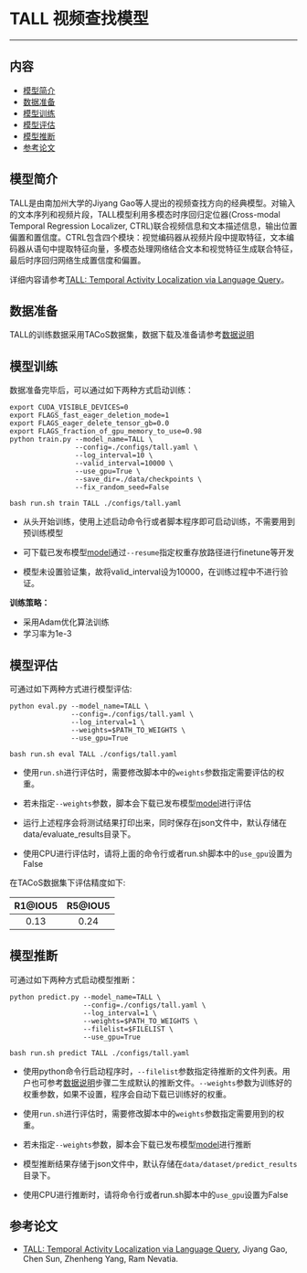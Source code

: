# TALL 视频查找模型

---
## 内容

- [模型简介](#模型简介)
- [数据准备](#数据准备)
- [模型训练](#模型训练)
- [模型评估](#模型评估)
- [模型推断](#模型推断)
- [参考论文](#参考论文)


## 模型简介

TALL是由南加州大学的Jiyang Gao等人提出的视频查找方向的经典模型。对输入的文本序列和视频片段，TALL模型利用多模态时序回归定位器(Cross-modal Temporal Regression Localizer, CTRL)联合视频信息和文本描述信息，输出位置偏置和置信度。CTRL包含四个模块：视觉编码器从视频片段中提取特征，文本编码器从语句中提取特征向量，多模态处理网络结合文本和视觉特征生成联合特征，最后时序回归网络生成置信度和偏置。

详细内容请参考[TALL: Temporal Activity Localization via Language Query](https://arxiv.org/abs/1705.02101)。


## 数据准备

TALL的训练数据采用TACoS数据集，数据下载及准备请参考[数据说明](../../data/dataset/tall/README.md)

## 模型训练

数据准备完毕后，可以通过如下两种方式启动训练：

    export CUDA_VISIBLE_DEVICES=0
    export FLAGS_fast_eager_deletion_mode=1
    export FLAGS_eager_delete_tensor_gb=0.0
    export FLAGS_fraction_of_gpu_memory_to_use=0.98
    python train.py --model_name=TALL \
                    --config=./configs/tall.yaml \
                    --log_interval=10 \
                    --valid_interval=10000 \
                    --use_gpu=True \
                    --save_dir=./data/checkpoints \
                    --fix_random_seed=False

    bash run.sh train TALL ./configs/tall.yaml

- 从头开始训练，使用上述启动命令行或者脚本程序即可启动训练，不需要用到预训练模型

- 可下载已发布模型[model](https://paddlemodels.bj.bcebos.com/video_grounding/TALL.pdparams)通过`--resume`指定权重存放路径进行finetune等开发

- 模型未设置验证集，故将valid\_interval设为10000，在训练过程中不进行验证。


**训练策略：**

*  采用Adam优化算法训练
*  学习率为1e-3

## 模型评估

可通过如下两种方式进行模型评估:

    python eval.py --model_name=TALL \
                   --config=./configs/tall.yaml \
                   --log_interval=1 \
                   --weights=$PATH_TO_WEIGHTS \
                   --use_gpu=True

    bash run.sh eval TALL ./configs/tall.yaml

- 使用`run.sh`进行评估时，需要修改脚本中的`weights`参数指定需要评估的权重。

- 若未指定`--weights`参数，脚本会下载已发布模型[model](https://paddlemodels.bj.bcebos.com/video_grounding/TALL.pdparams)进行评估

- 运行上述程序会将测试结果打印出来，同时保存在json文件中，默认存储在data/evaluate\_results目录下。

- 使用CPU进行评估时，请将上面的命令行或者run.sh脚本中的`use_gpu`设置为False


在TACoS数据集下评估精度如下:

| R1@IOU5 | R5@IOU5 |
| :----: | :----: |
|  0.13  |  0.24  |


## 模型推断

可通过如下两种方式启动模型推断：

    python predict.py --model_name=TALL \
                      --config=./configs/tall.yaml \
                      --log_interval=1 \
                      --weights=$PATH_TO_WEIGHTS \
                      --filelist=$FILELIST \
                      --use_gpu=True

    bash run.sh predict TALL ./configs/tall.yaml

- 使用python命令行启动程序时，`--filelist`参数指定待推断的文件列表。用户也可参考[数据说明](../../data/dataset/tall/README.md)步骤二生成默认的推断文件。`--weights`参数为训练好的权重参数，如果不设置，程序会自动下载已训练好的权重。

- 使用`run.sh`进行评估时，需要修改脚本中的`weights`参数指定需要用到的权重。

- 若未指定`--weights`参数，脚本会下载已发布模型[model](https://paddlemodels.bj.bcebos.com/video_grounding/TALL.pdparams)进行推断

- 模型推断结果存储于json文件中，默认存储在`data/dataset/predict_results`目录下。

- 使用CPU进行推断时，请将命令行或者run.sh脚本中的`use_gpu`设置为False

## 参考论文

- [TALL: Temporal Activity Localization via Language Query](https://arxiv.org/abs/1705.02101), Jiyang Gao, Chen Sun, Zhenheng Yang, Ram Nevatia.
